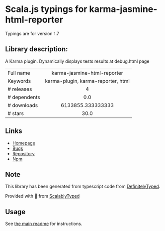 
# Scala.js typings for karma-jasmine-html-reporter

Typings are for version 1.7

## Library description:
A Karma plugin. Dynamically displays tests results at debug.html page

|                    |                 |
| ------------------ | :-------------: |
| Full name          | karma-jasmine-html-reporter |
| Keywords           | karma-plugin, karma-reporter, html |
| # releases         | 4 |
| # dependents       | 0.0 |
| # downloads        | 6133855.333333333 |
| # stars            | 30.0 |

## Links
- [Homepage](https://github.com/dfederm/karma-jasmine-html-reporter#readme)
- [Bugs](https://github.com/dfederm/karma-jasmine-html-reporter/issues)
- [Repository](https://github.com/dfederm/karma-jasmine-html-reporter)
- [Npm](https://www.npmjs.com/package/karma-jasmine-html-reporter)
    


## Note
This library has been generated from typescript code from [DefinitelyTyped](https://definitelytyped.org).

Provided with :purple_heart: from [ScalablyTyped](https://github.com/oyvindberg/ScalablyTyped)

## Usage
See [the main readme](../../readme.md) for instructions.


